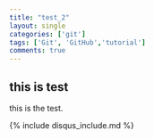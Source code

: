 ```yaml
---
title: "test_2"
layout: single
categories: ['git']
tags: ['Git', 'GitHub','tutorial']
comments: true
---
```


## this is test

this is the test.

{% include disqus_include.md %}